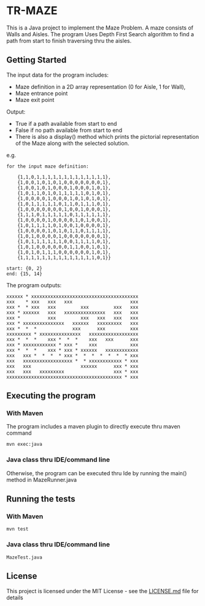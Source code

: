 # TR-MAZE

This is a Java project to implement the Maze Problem. A maze consists of Walls and Aisles. The program Uses Depth First Search algorithm to find a path from start to finish traversing thru the aisles.

## Getting Started

The input data for the program includes: 

- Maze definition in a 2D array representation (0 for Aisle, 1 for Wall), 
- Maze entrance point
- Maze exit point

Output:
- True if a path available from start to end
- False if no path available from start to end
- There is also a display() method which prints the pictorial representation of the Maze along with the selected solution. 

e.g.
```
for the input maze definition:

	{1,1,0,1,1,1,1,1,1,1,1,1,1,1,1,1}, 
	{1,0,0,1,0,1,0,1,0,0,0,0,0,0,0,1}, 
	{1,0,0,1,0,1,0,0,0,1,0,0,0,1,0,1}, 
	{1,0,1,1,0,1,0,1,1,1,1,1,0,1,0,1}, 
	{1,0,0,0,0,1,0,0,0,1,0,1,0,1,0,1}, 
	{1,0,1,1,1,1,1,0,1,1,0,1,1,1,0,1}, 
	{1,0,0,0,0,0,0,0,1,0,0,1,0,0,0,1}, 
	{1,1,1,0,1,1,1,1,1,0,1,1,1,1,1,1}, 
	{1,0,0,0,0,1,0,0,0,0,1,0,1,0,0,1}, 
	{1,0,1,1,1,1,0,1,0,0,1,0,0,0,0,1}, 
	{1,0,0,0,0,1,0,1,0,1,1,0,1,1,1,1}, 
	{1,0,1,0,0,0,0,1,0,0,0,0,0,0,0,1}, 
	{1,0,1,1,1,1,1,1,0,0,1,1,1,1,0,1}, 
	{1,0,1,0,0,0,0,0,0,1,1,0,0,1,0,1}, 
	{1,0,1,0,1,1,1,0,0,0,0,0,0,1,0,1},
	{1,1,1,1,1,1,1,1,1,1,1,1,1,1,0,1}}

start: {0, 2}
end: {15, 14}
```

The program outputs: 
```
xxxxxx * xxxxxxxxxxxxxxxxxxxxxxxxxxxxxxxxxxxxxxx
xxx    * xxx   xxx   xxx                     xxx
xxx *  * xxx   xxx         xxx         xxx   xxx
xxx * xxxxxx   xxx   xxxxxxxxxxxxxxx   xxx   xxx
xxx *          xxx         xxx   xxx   xxx   xxx
xxx * xxxxxxxxxxxxxxx   xxxxxx   xxxxxxxxx   xxx
xxx *  *  *             xxx      xxx         xxx
xxxxxxxxx * xxxxxxxxxxxxxxx   xxxxxxxxxxxxxxxxxx
xxx *  *  *    xxx *  *  *    xxx   xxx      xxx
xxx * xxxxxxxxxxxx * xxx *    xxx            xxx
xxx *  *  *    xxx * xxx * xxxxxx   xxxxxxxxxxxx
xxx   xxx *  *  *  * xxx *  *  *  *  *  *  * xxx
xxx   xxxxxxxxxxxxxxxxxx *  * xxxxxxxxxxxx * xxx
xxx   xxx                  xxxxxx      xxx * xxx
xxx   xxx   xxxxxxxxx                  xxx * xxx
xxxxxxxxxxxxxxxxxxxxxxxxxxxxxxxxxxxxxxxxxx * xxx

```

## Executing the program

### With Maven

The program includes a maven plugin to directly execute thru maven command
```
mvn exec:java
```

### Java class thru IDE/command line

Otherwise, the program can be executed thru Ide by running the main() method in MazeRunner.java

## Running the tests

### With Maven

```
mvn test
```

### Java class thru IDE/command line

```
MazeTest.java
```

## License

This project is licensed under the MIT License - see the [LICENSE.md](LICENSE.md) file for details
